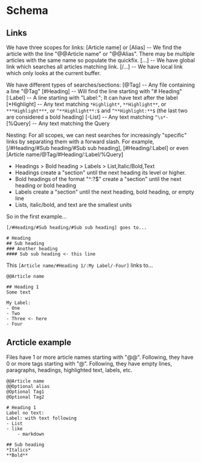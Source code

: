 # Schema

## Links

We have three scopes for links:
[Article name] or [Alias] -- We find the article with the line "@@Article name" or "@@Alias". There may be multiple articles with the same name so populate the quickfix.
[...] -- We have global link which searches all articles matching link.
[/...] -- We have local link which only looks at the current buffer.

We have different types of searches/sections:
[@Tag] -- Any file containing a line "@Tag"
[#Heading] -- Will find the line starting with "# Heading"
[:Label] -- A line starting with "Label:"; It can have text after the label
[*Highlight] -- Any text matching `*Highlight*`, `**Highlight**`, or `***Highlight***`, or `^**Highlight**:$` and `^**Highlight:**$` (the last two are considered a bold heading)
[-List] -- Any text matching `^\s*- `
[%Query] -- Any text matching the Query

Nesting:
For all scopes, we can nest searches for increasingly "specific" links by separating them with a forward slash. For example, [/#Heading/#Sub heading/#Sub sub heading], [#Heading/:Label] or even [Article name/@Tag/#Heading/:Label/%Query]

- Headings > Bold heading > Labels > List,Italic/Bold,Text
- Headings create a "section" until the next heading its level or higher.
- Bold headings of the format "^**<any text>**:\?$" create a "section" until the next heading or bold heading
- Labels create a "section" until the next heading, bold heading, or empty line
- Lists, italic/bold, and text are the smallest units

So in the first example...

```
[/#Heading/#Sub heading/#Sub sub heading] goes to...

# Heading
## Sub heading
### Another heading
#### Sub sub heading <- this line
```

This `[Article name/#Heading 1/:My Label/-Four]` links to...

```zortex
@@Article name

## Heading 1
Some text

My Label:
- One
- Two
- Three <- here
- Four
```

## Arcticle example

Files have 1 or more article names starting with "@@". Following, they have 0 or more tags starting with "@". Following, they have empty lines, paragraphs, headings, highlighted text, labels, etc.

```
@@Article name
@@Optional alias
@Optional Tag1
@Optional Tag2

# Heading 1
Label no text:
Label: with text following
- List
- like
    - markdown

## Sub heading
*Italics*
**Bold**
```
